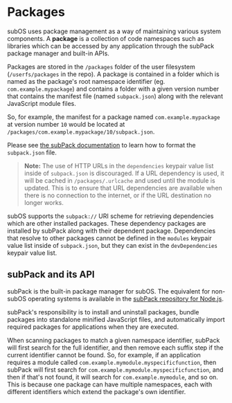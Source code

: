 # Packages
subOS uses package management as a way of maintaining various system components.
A **package** is a collection of code namespaces such as libraries which can be
accessed by any application through the subPack package manager and built-in
APIs.

Packages are stored in the `/packages` folder of the user filesystem
(`/userfs/packages` in the repo). A package is contained in a folder which is
named as the package's root namespace identifier (eg. `com.example.mypackage`)
and contains a folder with a given version number that contains the manifest
file (named `subpack.json`) along with the relevant JavaScript module files.

So, for example, the manifest for a package named `com.example.mypackage` at
version number `10` would be located at
`/packages/com.example.mypackage/10/subpack.json`.

Please see
[the subPack documentation](https://github.com/Subnodal/subPack/blob/main/README.md#writing-subpackjson)
to learn how to format the `subpack.json` file.

> **Note:** The use of HTTP URLs in the `dependencies` keypair value list inside
> of `subpack.json` is discouraged. If a URL dependency is used, it will be
> cached in `/packages/.urlcache` and used until the module is updated. This is
> to ensure that URL dependencies are available when there is no connection to
> the internet, or if the URL destination no longer works.

subOS supports the `subpack://` URI scheme for retrieving dependencies which are
other installed packages. These dependency packages are installed by subPack
along with their dependent package. Dependencies that resolve to other packages
cannot be defined in the `modules` keypair value list inside of `subpack.json`,
but they can exist in the `devDependencies` keypair value list.

## subPack and its API
subPack is the built-in package manager for subOS. The equivalent for non-subOS
operating systems is available in the
[subPack repository for Node.js](https://github.com/Subnodal/subPack).

subPack's responsibility is to install and uninstall packages, bundle packages
into standalone minified JavaScript files, and automatically import required
packages for applications when they are executed.

When scanning packages to match a given namespace identifier, subPack will first
search for the full identifier, and then remove each suffix step if the current
identifier cannot be found. So, for example, if an application requires a module
called `com.example.mymodule.myspecificfunction`, then subPack will first search
for `com.example.mymodule.myspecificfunction`, and then if that's not found, it
will search for `com.example.mymodule`, and so on. This is because one package
can have multiple namespaces, each with different identifiers which extend the
package's own identifier.